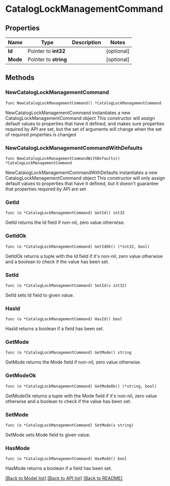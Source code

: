 # CatalogLockManagementCommand

## Properties

Name | Type | Description | Notes
------------ | ------------- | ------------- | -------------
**Id** | Pointer to **int32** |  | [optional] 
**Mode** | Pointer to **string** |  | [optional] 

## Methods

### NewCatalogLockManagementCommand

`func NewCatalogLockManagementCommand() *CatalogLockManagementCommand`

NewCatalogLockManagementCommand instantiates a new CatalogLockManagementCommand object
This constructor will assign default values to properties that have it defined,
and makes sure properties required by API are set, but the set of arguments
will change when the set of required properties is changed

### NewCatalogLockManagementCommandWithDefaults

`func NewCatalogLockManagementCommandWithDefaults() *CatalogLockManagementCommand`

NewCatalogLockManagementCommandWithDefaults instantiates a new CatalogLockManagementCommand object
This constructor will only assign default values to properties that have it defined,
but it doesn't guarantee that properties required by API are set

### GetId

`func (o *CatalogLockManagementCommand) GetId() int32`

GetId returns the Id field if non-nil, zero value otherwise.

### GetIdOk

`func (o *CatalogLockManagementCommand) GetIdOk() (*int32, bool)`

GetIdOk returns a tuple with the Id field if it's non-nil, zero value otherwise
and a boolean to check if the value has been set.

### SetId

`func (o *CatalogLockManagementCommand) SetId(v int32)`

SetId sets Id field to given value.

### HasId

`func (o *CatalogLockManagementCommand) HasId() bool`

HasId returns a boolean if a field has been set.

### GetMode

`func (o *CatalogLockManagementCommand) GetMode() string`

GetMode returns the Mode field if non-nil, zero value otherwise.

### GetModeOk

`func (o *CatalogLockManagementCommand) GetModeOk() (*string, bool)`

GetModeOk returns a tuple with the Mode field if it's non-nil, zero value otherwise
and a boolean to check if the value has been set.

### SetMode

`func (o *CatalogLockManagementCommand) SetMode(v string)`

SetMode sets Mode field to given value.

### HasMode

`func (o *CatalogLockManagementCommand) HasMode() bool`

HasMode returns a boolean if a field has been set.


[[Back to Model list]](../README.md#documentation-for-models) [[Back to API list]](../README.md#documentation-for-api-endpoints) [[Back to README]](../README.md)


